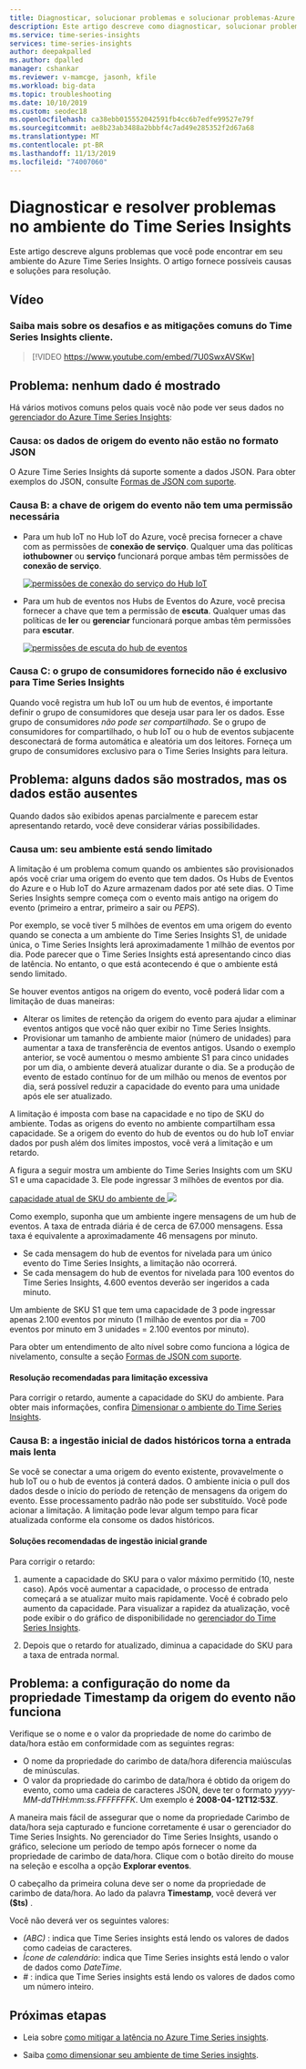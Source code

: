 ```yaml
---
title: Diagnosticar, solucionar problemas e solucionar problemas-Azure Time Series Insights | Microsoft Docs
description: Este artigo descreve como diagnosticar, solucionar problemas e resolver problemas comuns em seu ambiente de Azure Time Series Insights.
ms.service: time-series-insights
services: time-series-insights
author: deepakpalled
ms.author: dpalled
manager: cshankar
ms.reviewer: v-mamcge, jasonh, kfile
ms.workload: big-data
ms.topic: troubleshooting
ms.date: 10/10/2019
ms.custom: seodec18
ms.openlocfilehash: ca38ebb015552042591fb4cc6b7edfe99527e79f
ms.sourcegitcommit: ae8b23ab3488a2bbbf4c7ad49e285352f2d67a68
ms.translationtype: MT
ms.contentlocale: pt-BR
ms.lasthandoff: 11/13/2019
ms.locfileid: "74007060"
---
```

# <a name="diagnose-and-solve-issues-in-your-time-series-insights-environment"></a>Diagnosticar e resolver problemas no ambiente do Time Series Insights

Este artigo descreve alguns problemas que você pode encontrar em seu ambiente do Azure Time Series Insights. O artigo fornece possíveis causas e soluções para resolução.

## <a name="video"></a>Vídeo

### <a name="learn-about-common-time-series-insights-customer-challenges-and-mitigationsbr"></a>Saiba mais sobre os desafios e as mitigações comuns do Time Series Insights cliente.</br>

> [!VIDEO https://www.youtube.com/embed/7U0SwxAVSKw]

## <a name="problem-no-data-is-shown"></a>Problema: nenhum dado é mostrado

Há vários motivos comuns pelos quais você não pode ver seus dados no [gerenciador do Azure Time Series Insights](https://insights.timeseries.azure.com):

### <a name="cause-a-event-source-data-isnt-in-json-format"></a>Causa: os dados de origem do evento não estão no formato JSON

O Azure Time Series Insights dá suporte somente a dados JSON. Para obter exemplos do JSON, consulte [Formas de JSON com suporte](./how-to-shape-query-json.md).

### <a name="cause-b-the-event-source-key-is-missing-a-required-permission"></a>Causa B: a chave de origem do evento não tem uma permissão necessária

* Para um hub IoT no Hub IoT do Azure, você precisa fornecer a chave com as permissões de **conexão de serviço**. Qualquer uma das políticas **iothubowner** ou **serviço** funcionará porque ambas têm permissões de **conexão de serviço**.

   [![permissões de conexão do serviço do Hub IoT](media/diagnose-and-solve-problems/iothub-serviceconnect-permissions.png)](media/diagnose-and-solve-problems/iothub-serviceconnect-permissions.png#lightbox)

* Para um hub de eventos nos Hubs de Eventos do Azure, você precisa fornecer a chave que tem a permissão de **escuta**. Qualquer umas das políticas de **ler** ou **gerenciar** funcionará porque ambas têm permissões para **escutar**.

   [![permissões de escuta do hub de eventos](media/diagnose-and-solve-problems/eventhub-listen-permissions.png)](media/diagnose-and-solve-problems/eventhub-listen-permissions.png#lightbox)

### <a name="cause-c-the-consumer-group-provided-isnt-exclusive-to-time-series-insights"></a>Causa C: o grupo de consumidores fornecido não é exclusivo para Time Series Insights

Quando você registra um hub IoT ou um hub de eventos, é importante definir o grupo de consumidores que deseja usar para ler os dados. Esse grupo de consumidores *não pode ser compartilhado*. Se o grupo de consumidores for compartilhado, o hub IoT ou o hub de eventos subjacente desconectará de forma automática e aleatória um dos leitores. Forneça um grupo de consumidores exclusivo para o Time Series Insights para leitura.

## <a name="problem-some-data-is-shown-but-data-is-missing"></a>Problema: alguns dados são mostrados, mas os dados estão ausentes

Quando dados são exibidos apenas parcialmente e parecem estar apresentando retardo, você deve considerar várias possibilidades.

### <a name="cause-a-your-environment-is-being-throttled"></a>Causa um: seu ambiente está sendo limitado

A limitação é um problema comum quando os ambientes são provisionados após você criar uma origem do evento que tem dados. Os Hubs de Eventos do Azure e o Hub IoT do Azure armazenam dados por até sete dias. O Time Series Insights sempre começa com o evento mais antigo na origem do evento (primeiro a entrar, primeiro a sair ou *PEPS*).

Por exemplo, se você tiver 5 milhões de eventos em uma origem do evento quando se conecta a um ambiente do Time Series Insights S1, de unidade única, o Time Series Insights lerá aproximadamente 1 milhão de eventos por dia. Pode parecer que o Time Series Insights está apresentando cinco dias de latência. No entanto, o que está acontecendo é que o ambiente está sendo limitado.

Se houver eventos antigos na origem do evento, você poderá lidar com a limitação de duas maneiras:

- Alterar os limites de retenção da origem do evento para ajudar a eliminar eventos antigos que você não quer exibir no Time Series Insights.
- Provisionar um tamanho de ambiente maior (número de unidades) para aumentar a taxa de transferência de eventos antigos. Usando o exemplo anterior, se você aumentou o mesmo ambiente S1 para cinco unidades por um dia, o ambiente deverá atualizar durante o dia. Se a produção de evento de estado contínuo for de um milhão ou menos de eventos por dia, será possível reduzir a capacidade do evento para uma unidade após ele ser atualizado.

A limitação é imposta com base na capacidade e no tipo de SKU do ambiente. Todas as origens do evento no ambiente compartilham essa capacidade. Se a origem do evento do hub de eventos ou do hub IoT enviar dados por push além dos limites impostos, você verá a limitação e um retardo.

A figura a seguir mostra um ambiente do Time Series Insights com um SKU S1 e uma capacidade 3. Ele pode ingressar 3 milhões de eventos por dia.

[capacidade atual de SKU do ambiente de ![](media/diagnose-and-solve-problems/environment-sku-current-capacity.png)](media/diagnose-and-solve-problems/environment-sku-current-capacity.png#lightbox)

Como exemplo, suponha que um ambiente ingere mensagens de um hub de eventos. A taxa de entrada diária é de cerca de 67.000 mensagens. Essa taxa é equivalente a aproximadamente 46 mensagens por minuto. 

* Se cada mensagem do hub de eventos for nivelada para um único evento do Time Series Insights, a limitação não ocorrerá. 
* Se cada mensagem do hub de eventos for nivelada para 100 eventos do Time Series Insights, 4.600 eventos deverão ser ingeridos a cada minuto. 

Um ambiente de SKU S1 que tem uma capacidade de 3 pode ingressar apenas 2.100 eventos por minuto (1 milhão de eventos por dia = 700 eventos por minuto em 3 unidades = 2.100 eventos por minuto). 

Para obter um entendimento de alto nível sobre como funciona a lógica de nivelamento, consulte a seção [Formas de JSON com suporte](./how-to-shape-query-json.md).

#### <a name="recommended-resolutions-for-excessive-throttling"></a>Resolução recomendadas para limitação excessiva

Para corrigir o retardo, aumente a capacidade do SKU do ambiente. Para obter mais informações, confira [Dimensionar o ambiente do Time Series Insights](time-series-insights-how-to-scale-your-environment.md).

### <a name="cause-b-initial-ingestion-of-historical-data-slows-ingress"></a>Causa B: a ingestão inicial de dados históricos torna a entrada mais lenta

Se você se conectar a uma origem do evento existente, provavelmente o hub IoT ou o hub de eventos já conterá dados. O ambiente inicia o pull dos dados desde o início do período de retenção de mensagens da origem do evento. Esse processamento padrão não pode ser substituído. Você pode acionar a limitação. A limitação pode levar algum tempo para ficar atualizada conforme ela consome os dados históricos.

#### <a name="recommended-resolutions-for-large-initial-ingestion"></a>Soluções recomendadas de ingestão inicial grande

Para corrigir o retardo:

1. aumente a capacidade do SKU para o valor máximo permitido (10, neste caso). Após você aumentar a capacidade, o processo de entrada começará a se atualizar muito mais rapidamente. Você é cobrado pelo aumento da capacidade. Para visualizar a rapidez da atualização, você pode exibir o do gráfico de disponibilidade no [gerenciador do Time Series Insights](https://insights.timeseries.azure.com).

2. Depois que o retardo for atualizado, diminua a capacidade do SKU para a taxa de entrada normal.

## <a name="problem-my-event-sources-timestamp-property-name-setting-doesnt-work"></a>Problema: a configuração do nome da propriedade Timestamp da origem do evento não funciona

Verifique se o nome e o valor da propriedade de nome do carimbo de data/hora estão em conformidade com as seguintes regras:

* O nome da propriedade do carimbo de data/hora diferencia maiúsculas de minúsculas.
* O valor da propriedade do carimbo de data/hora é obtido da origem do evento, como uma cadeia de caracteres JSON, deve ter o formato _yyyy-MM-ddTHH:mm:ss.FFFFFFFK_. Um exemplo é **2008-04-12T12:53Z**.

A maneira mais fácil de assegurar que o nome da propriedade Carimbo de data/hora seja capturado e funcione corretamente é usar o gerenciador do Time Series Insights. No gerenciador do Time Series Insights, usando o gráfico, selecione um período de tempo após fornecer o nome da propriedade de carimbo de data/hora. Clique com o botão direito do mouse na seleção e escolha a opção **Explorar eventos**.

O cabeçalho da primeira coluna deve ser o nome da propriedade de carimbo de data/hora. Ao lado da palavra **Timestamp**, você deverá ver **($ts)** .

Você não deverá ver os seguintes valores:

- *(ABC)* : indica que Time Series insights está lendo os valores de dados como cadeias de caracteres.
- *Ícone de calendário*: indica que Time Series insights está lendo o valor de dados como *DateTime*.
- *#* : indica que Time Series insights está lendo os valores de dados como um número inteiro.

## <a name="next-steps"></a>Próximas etapas

- Leia sobre [como mitigar a latência no Azure Time Series insights](time-series-insights-environment-mitigate-latency.md).

- Saiba [como dimensionar seu ambiente de time Series insights](time-series-insights-how-to-scale-your-environment.md).